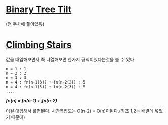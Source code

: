 # [Binary Tree Tilt](../../week_2/Keepbang)
(전 주차에 풀이있음)
# [Climbing Stairs](./ClimbingStairs.js)
값을 대입해보면서 쭉 나열해보면 한가지 규칙이있다는것을 볼 수 있다
```
n = 1 : 1
n = 2 : 2
n = 3 : 3
n = 4 : fn(n-1(3)) + fn(n-2(2)) : 5
n = 4 : fn(n-1(5)) + fn(n-2(3)) : 8
....
```
___fn(n) = fn(n-1) + fn(n-2)___

이걸 대입해서 풀면된다.
시간복잡도는 O(n-2) = O(n)이된다.(최초 1,2는 배열에 넣었기 때문에)

